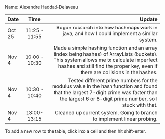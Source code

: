 Name: Alexandre Haddad-Delaveau

| Date   |     Time      |                                                                                                                                                                                                                   Update |
|:-------|:-------------:|-------------------------------------------------------------------------------------------------------------------------------------------------------------------------------------------------------------------------:|
| Oct 25 | 11:25 - 11:55 |                                                                                                                               Began research into how hashmaps work in java, and how I could implement a similar system. |
| Nov 4  | 10:00 - 10:30 | Made a simple hashing function and an array (index being hashes) of ArrayLists (buckets). This system allows me to calculate imperfect hashes and still find the proper key, even if there are collisions in the hashes. |
| Nov 4  | 10:30 - 10:40 |                          Tested different prime numbers for the modulus value in the hash function and found that the largest 7-digit prime was faster than the largest 6 or 8-digit prime number, so I stuck with that. |
| Nov 4  |  13:00-13:15  |                                                                                                                                                  Cleaned up current system. Going to branch to implement linear probing. |


To add a new row to the table, click into a cell and then hit shift-enter.